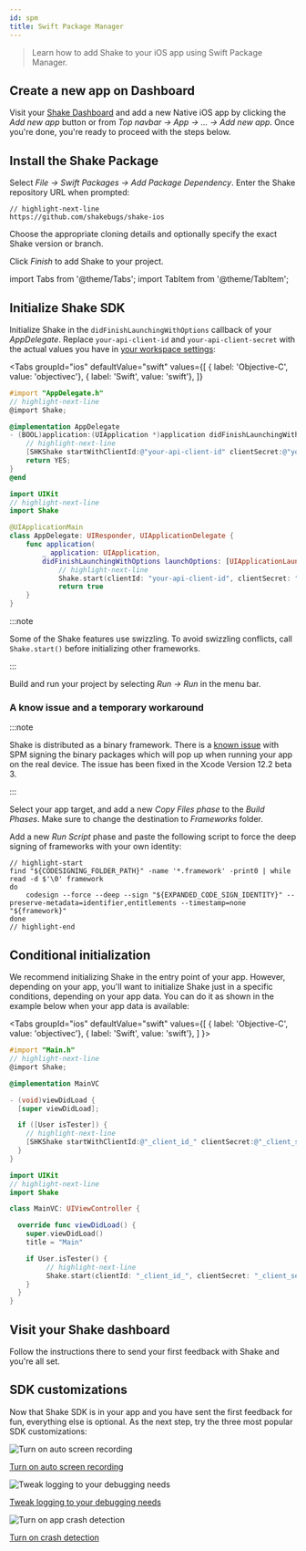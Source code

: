 ```yaml
---
id: spm
title: Swift Package Manager
---
```


>Learn how to add Shake to your iOS app using Swift Package Manager.

## Create a new app on Dashboard

Visit your [Shake Dashboard](https://app.shakebugs.com) and add a new Native iOS app by clicking
the *Add new app* button or from *Top navbar → App → ... → Add new app*.
Once you're done, you're ready to proceed with the steps below.

## Install the Shake Package

Select *File → Swift Packages → Add Package Dependency*. Enter the Shake repository URL when prompted:

```swift"
// highlight-next-line
https://github.com/shakebugs/shake-ios
```

Choose the appropriate cloning details and optionally specify the exact Shake version or branch.

Click *Finish* to add Shake to your project.

import Tabs from '@theme/Tabs';
import TabItem from '@theme/TabItem';

## Initialize Shake SDK
Initialize Shake in the `didFinishLaunchingWithOptions` callback of your *AppDelegate*.
Replace `your-api-client-id` and `your-api-client-secret` with the actual values you have in [your workspace settings](https://app.shakebugs.com/settings/workspace#general):

<Tabs
  groupId="ios"
  defaultValue="swift"
  values={[
    { label: 'Objective-C', value: 'objectivec'},
    { label: 'Swift', value: 'swift'},
  ]}
  >

<TabItem value="objectivec">

```objectivec title="AppDelegate.m"
#import "AppDelegate.h"
// highlight-next-line
@import Shake;

@implementation AppDelegate
- (BOOL)application:(UIApplication *)application didFinishLaunchingWithOptions:(NSDictionary *)launchOptions {
    // highlight-next-line
    [SHKShake startWithClientId:@"your-api-client-id" clientSecret:@"your-api-client-secret"];
    return YES;
}
@end
```

</TabItem>

<TabItem value="swift">

```swift title="AppDelegate.swift"
import UIKit
// highlight-next-line
import Shake

@UIApplicationMain
class AppDelegate: UIResponder, UIApplicationDelegate {
    func application(
        _ application: UIApplication,
        didFinishLaunchingWithOptions launchOptions: [UIApplicationLaunchOptionsKey: Any]?) -> Bool {
            // highlight-next-line
            Shake.start(clientId: "your-api-client-id", clientSecret: "your-api-client-secret")
            return true
    }
}
```
</TabItem>
</Tabs>

:::note

Some of the Shake features use swizzling.
To avoid swizzling conflicts, call `Shake.start()` before initializing other frameworks.

:::

Build and run your project by selecting *Run → Run* in the menu bar.

### A know issue and a temporary workaround

:::note

Shake is distributed as a binary framework. There is a [known issue](https://bugs.swift.org/browse/SR-13343) 
with SPM signing the binary packages which will pop up when running your app on the real device.
The issue has been fixed in the Xcode Version 12.2 beta 3.

:::

Select your app target, and add a new *Copy Files phase* to the *Build Phases*.
Make sure to change the destination to *Frameworks* folder.

Add a new *Run Script* phase and paste the following script to force the deep signing of frameworks with your own identity:


```script"
// highlight-start
find "${CODESIGNING_FOLDER_PATH}" -name '*.framework' -print0 | while read -d $'\0' framework
do
    codesign --force --deep --sign "${EXPANDED_CODE_SIGN_IDENTITY}" --preserve-metadata=identifier,entitlements --timestamp=none "${framework}" 
done
// highlight-end
```

## Conditional initialization

We recommend initializing Shake in the entry point of your app.
However, depending on your app, you'll want to initialize Shake just in a specific conditions, depending on your app data.
You can do it as shown in the example below when your app data is available:

<Tabs
  groupId="ios"
  defaultValue="swift"
  values={[
    { label: 'Objective-C', value: 'objectivec'},
    { label: 'Swift', value: 'swift'},
  ]
}>

<TabItem value="objectivec">

```objectivec title="Main.m"
#import "Main.h"
// highlight-next-line
@import Shake;

@implementation MainVC

- (void)viewDidLoad {
  [super viewDidLoad];

  if ([User isTester]) {
    // highlight-next-line
    [SHKShake startWithClientId:@"_client_id_" clientSecret:@"_client_secret_"];
  }
}
```

</TabItem>

<TabItem value="swift">

```swift title="Main.swift"
import UIKit
// highlight-next-line
import Shake

class MainVC: UIViewController {

  override func viewDidLoad() {
    super.viewDidLoad()
    title = "Main"

    if User.isTester() {
         // highlight-next-line
         Shake.start(clientId: "_client_id_", clientSecret: "_client_secret_")
    }
  }
}
```

</TabItem>
</Tabs>

## Visit your Shake dashboard

Follow the instructions there to send your first feedback with Shake and you're all set.

## SDK customizations

Now that Shake SDK is in your app and you have sent the first feedback for fun, everything else is optional.
As the next step, try the three most popular SDK customizations:

<div class="featuresList">
    <div>
        <img src="/docs/img/screen-recording@2x.png" alt="Turn on auto screen recording"/>
        <p><a href="/docs/ios/configuration-and-data/auto-screen-recording/">Turn on auto screen recording</a></p>
    </div>
    <div>
        <img src="/docs/img/steps-to-reproduce@2x.png" alt="Tweak logging to your debugging needs"/>
        <p><a href="/docs/ios/configuration-and-data/activity-history">Tweak logging to your debugging needs</a></p>
    </div>
    <div>
        <img src="/docs/img/crash-reporting@2x.png" alt="Turn on app crash detection"/>
        <p><a href="/docs/ios/crash-reports/overview">Turn on crash detection</a></p>
    </div>
</div>
